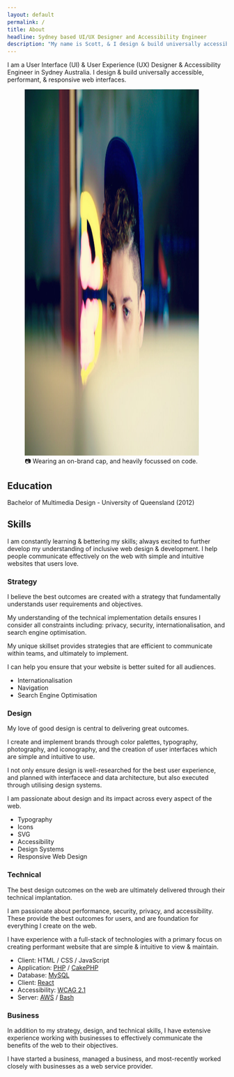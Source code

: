 ```yaml
---
layout: default
permalink: /
title: About
headline: Sydney based UI/UX Designer and Accessibility Engineer
description: "My name is Scott, & I design & build universally accessible, performant, & responsive web interfaces."
---
```


I am a User Interface (UI) & User Experience (UX) Designer & Accessibility Engineer in Sydney Australia. I design & build universally accessible, performant, & responsive web interfaces.

<figure>
  <img
    alt="Man staring at screen wearing a blue cap, lower half of face is covered by out-of-focus screen"
    height="840"
    src="/public/images/photo.jpg"
    width="400"
  >
  <figcaption>📷 Wearing an on-brand cap, and heavily focussed on code.</figcaption>
</figure>

## Education 

Bachelor of Multimedia Design - University of Queensland (2012)

## Skills

I am constantly learning & bettering my skills; always excited to further develop my understanding of inclusive web design & development. I help people communicate effectively on the web with simple and intuitive websites that users love.

### Strategy

I believe the best outcomes are created with a strategy that fundamentally understands user requirements and objectives.

My understanding of the technical implementation details ensures I consider all constraints including: privacy, security, internationalisation, and search engine optimisation. 

My unique skillset provides strategies that are efficient to communicate within teams, and ultimately to implement.

I can help you ensure that your website is better suited for all audiences.

- Internationalisation
- Navigation
- Search Engine Optimisation

### Design

My love of good design is central to delivering great outcomes. 

I create and implement brands through color palettes, typography, photography, and iconography, and the creation of user interfaces which are simple and intuitive to use.

I not only ensure design is well-researched for the best user experience, and planned with interfacece and data architecture, but also executed through utilising design systems. 

I am passionate about design and its impact across every aspect of the web. 

- Typography
- Icons
- SVG
- Accessibility
- Design Systems
- Responsive Web Design

### Technical

The best design outcomes on the web are ultimately delivered through their technical implantation.

I am passionate about performance, security, privacy, and accessibility. These provide the best outcomes for users, and are foundation for everything I create on the web. 

I have experience with a full-stack of technologies with a primary focus on creating performant website that are simple & intuitive to view & maintain.

- Client: HTML / CSS / JavaScript
- Application: [PHP](https://www.php.net/) / [CakePHP](https://cakephp.org/)
- Database: [MySQL](https://www.mysql.com/)
- Client: [React](https://reactjs.org/)
- Accessibility: [WCAG 2.1](https://www.w3.org/WAI/standards-guidelines/wcag/)
- Server: [AWS](https://aws.amazon.com/) / [Bash](https://en.wikipedia.org/wiki/Bash_(Unix_shell))

### Business

In addition to my strategy, design, and technical skills, I have extensive experience working with businesses to effectively communicate the benefits of the web to their objectives.

I have started a business, managed a business, and most-recently worked closely with businesses as a web service provider.
